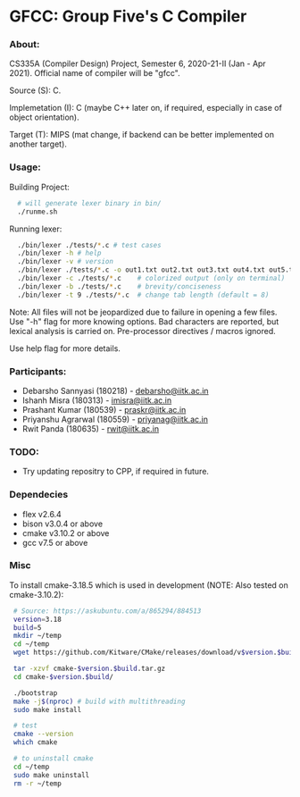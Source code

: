 # GFCC: Group Five's C Compiler

### About:
CS335A (Compiler Design) Project, Semester 6, 2020-21-II (Jan - Apr 2021).
Official name of compiler will be "gfcc".

Source (S): C.

Implemetation (I): C (maybe C++ later on, if required, especially in case of object orientation).

Target (T): MIPS (mat change, if backend can be better implemented on another target).

### Usage:
Building Project:
```bash
  # will generate lexer binary in bin/
  ./runme.sh  
```

Running lexer:
```bash
  ./bin/lexer ./tests/*.c # test cases
  ./bin/lexer -h # help
  ./bin/lexer -v # version
  ./bin/lexer ./tests/*.c -o out1.txt out2.txt out3.txt out4.txt out5.txt
  ./bin/lexer -c ./tests/*.c	# colorized output (only on terminal)
  ./bin/lexer -b ./tests/*.c	# brevity/conciseness
  ./bin/lexer -t 9 ./tests/*.c	# change tab length (default = 8)
```

Note: All files will not be jeopardized due to failure in opening a few files.
Use "-h" flag for more knowing options. Bad characters are reported, but
lexical analysis is carried on. Pre-processor directives / macros ignored.

Use help flag for more details.

### Participants:
 - Debarsho Sannyasi (180218) - debarsho@iitk.ac.in
 - Ishanh Misra (180313) - imisra@iitk.ac.in
 - Prashant Kumar (180539) - praskr@iitk.ac.in
 - Priyanshu Agrarwal (180559) - priyanag@iitk.ac.in
 - Rwit Panda (180635) - rwit@iitk.ac.in

### TODO:
 - Try updating repositry to CPP, if required in future.

### Dependecies
 - flex v2.6.4
 - bison v3.0.4 or above
 - cmake v3.10.2 or above
 - gcc v7.5 or above


 ### Misc
  To install cmake-3.18.5 which is used in development (NOTE: Also tested on cmake-3.10.2):
 ```bash
  # Source: https://askubuntu.com/a/865294/884513
  version=3.18
  build=5
  mkdir ~/temp
  cd ~/temp
  wget https://github.com/Kitware/CMake/releases/download/v$version.$build/cmake-$version.$build.tar.gz

  tar -xzvf cmake-$version.$build.tar.gz
  cd cmake-$version.$build/

  ./bootstrap
  make -j$(nproc) # build with multithreading
  sudo make install

  # test
  cmake --version
  which cmake

  # to uninstall cmake
  cd ~/temp
  sudo make uninstall
  rm -r ~/temp
 ```
 

